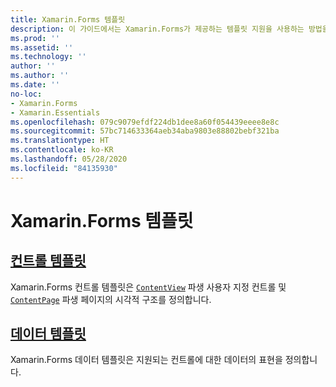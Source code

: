 ```yaml
---
title: Xamarin.Forms 템플릿
description: 이 가이드에서는 Xamarin.Forms가 제공하는 템플릿 지원을 사용하는 방법을 설명합니다. 이 지원에는 사용자 지정 컨트롤 및 페이지의 시각적 구조를 정의하는 컨트롤 템플릿과 지원되는 컨트롤에 대한 데이터의 표현을 정의하는 데이터 템플릿이 포함됩니다.
ms.prod: ''
ms.assetid: ''
ms.technology: ''
author: ''
ms.author: ''
ms.date: ''
no-loc:
- Xamarin.Forms
- Xamarin.Essentials
ms.openlocfilehash: 079c9079efdf224db1dee8a60f054439eeee8e8c
ms.sourcegitcommit: 57bc714633364aeb34aba9803e88802bebf321ba
ms.translationtype: HT
ms.contentlocale: ko-KR
ms.lasthandoff: 05/28/2020
ms.locfileid: "84135930"
---
```

# <a name="xamarinforms-templates"></a>Xamarin.Forms 템플릿

## <a name="control-templates"></a>[컨트롤 템플릿](control-template.md)

Xamarin.Forms 컨트롤 템플릿은 [`ContentView`](xref:Xamarin.Forms.ContentView) 파생 사용자 지정 컨트롤 및 [`ContentPage`](xref:Xamarin.Forms.ContentPage) 파생 페이지의 시각적 구조를 정의합니다.

## <a name="data-templates"></a>[데이터 템플릿](data-templates/index.md)

Xamarin.Forms 데이터 템플릿은 지원되는 컨트롤에 대한 데이터의 표현을 정의합니다.
